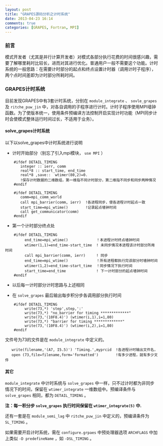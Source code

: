 ```yaml
---
layout: post
title: "GRAPES源码分析之计时系统"
date: 2013-04-23 16:14
comments: true
categories: [GRAPES, Fortran, MPI]
---
```

### 前言 ###

模式开发者（尤其是并行计算开发者）对模式各部分执行花费的时间很感兴趣，需要了解哪里耗时比较长，进而对其进行优化。普通用户一般不需要这个功能。计时系统的一般思路：在需要计时部分的起点和终点设置计时器（调用计时子程序），两个点时间差即为计时部分所耗时间。

<!--more-->

### GRAPES计时系统 ###

目前发现GRAPES中有3套计时系统，分别在 `module_integrate` 、 `sovle_grapes` 及 `ritche_puw_jin` 中，对各自调用的子程序进行计时。计时子程序使用MPI墙钟函数。为了使版本统一，使用条件预编译方法控制开启实现计时功能（MPI同步计时会使模式整体运行时间过长，不适用于业务）。

#### solve_grapes计时系统 ####

以下以solve_grapes中计时系统进行说明

* 计时开始部分（别忘了引入mpi模块， `use MPI` ）

```
	#ifdef DETAIL_TIMING
	   integer :: ierr, comm
	   real*8 :: start_time, end_time
	   real*8 ,save::  wtimer(80,2)=0. 
	   !保存计时数据的二维数组，第一维指不同计时部分，第二维指不同步和同步两种情况
	#endif

	#ifdef DETAIL_TIMING
	   comm=mpi_comm_world          
	   call mpi_barrier(comm, ierr)  !各进程同步，使各进程计时起点一致
	   start_time=mpi_wtime()        !记录起点墙钟时间
	   call get_communicator(comm)
	#endif
```

* 第一个计时部分终点处

```
	#ifdef DETAIL_TIMING
	     end_time=mpi_wtime()             ！本进程计时终点墙钟时间
	     wtimer(1,1)=end_time-start_time  ! 未同步情况本进程该计时部分所用时间
	     call mpi_barrier(comm, ierr)     ! 同步
	     end_time=mpi_wtime()             ！所有进程都执行完该部分时墙钟时间
	     wtimer(1,2)=end_time-start_time  ！同步情况下执行时间
	     start_time=end_time              ! 下一计时部分的起点墙钟时间
	#endif
```

* 以后每一计时部分计时思路与上述相同

* 在 `solve_grapes` 最后输出每步积分步各调用部分执行时间

```
	#ifdef DETAIL_TIMING
	     write(73,*) 'step',step,':'
	     write(73,*) "no_barrier for timing *************"
	     write(73,'(10F8.4)') (wtimer(i,1),i=1,80)
	     write(73,*) "barrier for timing *************"
	     write(73,'(10F8.4)') (wtimer(i,2),i=1,80)
	#endif
```
文件号为73的文件是在 `module_integrate` 中定义的。

```
   write(filename,'(A7, I5.5)') 'Timing.',myprcid  !各进程计时输出文件名，
   open (73,file=filename,form='formatted')        !有多少进程，就有多少文件
```

#### 其它 ####

`module_integrate` 中计时系统与 `solve_grapes` 中一样，只不过计时都为非同步情况下的时间，保留在 `wtimer_integrate` 一维数组中。预编译条件与 `solve_grapes` 相同，都为 `DETAIL_TIMING` 。

**注：每一积分步 `solve_grapes` 执行时间保留在 `wtimer_integrate(5)` 中.**

还有一套是在 `module_semi_lag` 中 `ritche_puw_jin` 中定义的，预编译条件为 `SL_TIMING` 。

如果需要开启计时系统，需在 `configure.grpaes` 中预处理器选项 `ARCHFLAGS` 中加上类似 `-D predefineName` ，如 `-DSL_TIMING` 。
